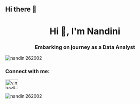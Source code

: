 

## Hi there 👋
<h1 align="center">Hi 👋, I'm Nandini</h1>
<h3 align="center">Embarking on journey as a Data Analyst</h3>


<p align="left"> <img src="https://komarev.com/ghpvc/?username=nandini262002&label=Profile%20views&color=0e75b6&style=flat" alt="nandini262002" /> </p>

<h3 align="left">Connect with me:</h3>
<p align="left">
<a href="https://linkedin.com/in/v.nandini" target="blank"><img align="center" src="https://raw.githubusercontent.com/rahuldkjain/github-profile-readme-generator/master/src/images/icons/Social/linked-in-alt.svg" alt="v.nandini" height="30" width="40" /></a>
</p>

<p><img align="center" src="https://github-readme-streak-stats.herokuapp.com/?user=nandini262002&" alt="nandini262002" /></p>


